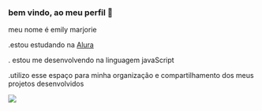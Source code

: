 ### bem vindo, ao meu perfil 🍒
meu nome é emily marjorie 

.estou estudando na [Alura](https://www.alura.com.br)

. estou me desenvolvendo na linguagem javaScript

.utilizo esse espaço para minha organizaçâo e compartilhamento dos meus projetos desenvolvidos 

![](https://media1.tenor.com/m/-p3ppWVvnU8AAAAC/celebrar-jake.gif)
